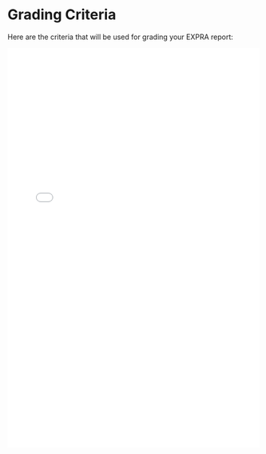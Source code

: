 # Grading Criteria

Here are the criteria that will be used for grading your EXPRA report:

<embed src="../_static/EXPRA_Grading_criteria.pdf" width="100%" height="800px" type="application/pdf">

